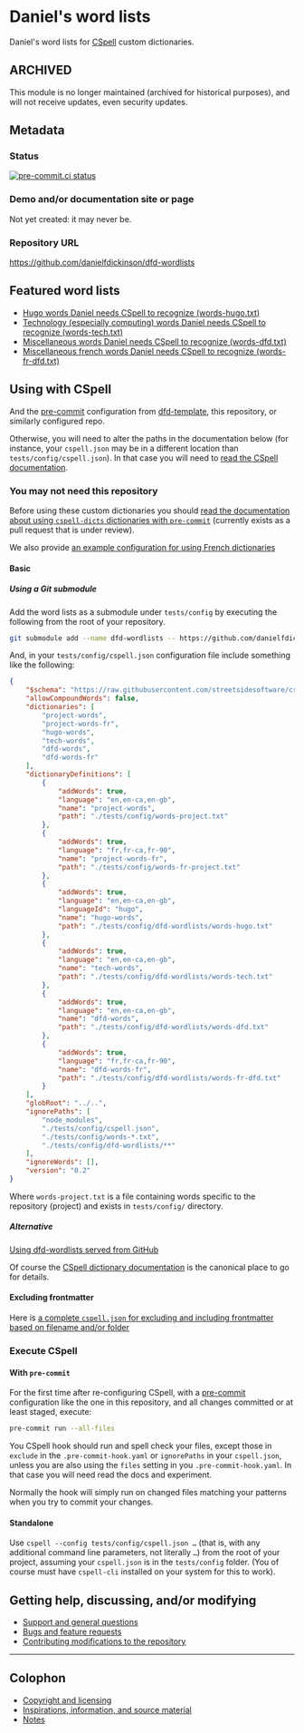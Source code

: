 # Daniel's word lists

Daniel's word lists for [CSpell][cspell] custom dictionaries.

## ARCHIVED

This module is no longer maintained (archived for historical purposes), and will not receive updates, even security updates.

## Metadata

### Status

[![pre-commit.ci
status](https://results.pre-commit.ci/badge/github/danielfdickinson/dfd-wordlists/main.svg)](https://results.pre-commit.ci/latest/github/danielfdickinson/dfd-wordlists/main)

### Demo and/or documentation site or page

Not yet created: it may never be.

### Repository URL

<https://github.com/danielfdickinson/dfd-wordlists>

## Featured word lists

* [Hugo words Daniel needs CSpell to recognize (words-hugo.txt)](words-hugo.txt)
* [Technology (especially computing) words Daniel needs CSpell to recognize
(words-tech.txt)](words-tech.txt)
* [Miscellaneous words Daniel needs CSpell to recognize
(words-dfd.txt)](words-dfd.txt)
* [Miscellaneous french words Daniel needs CSpell to recognize
(words-fr-dfd.txt)](words-fr-dfd.txt)

## Using with CSpell

And the [pre-commit][precommit] configuration from [dfd-template][dfdtemplate],
this repository, or similarly configured repo.

Otherwise, you will need to alter the paths in the documentation below (for
instance, your `cspell.json` may be in a different location than
`tests/config/cspell.json`). In that case you will need to [read the CSpell
documentation][cspell].

### You may not need this repository

Before using these custom dictionaries you should [read the documentation about
using `cspell-dicts` dictionaries with `pre-commit`][cspell-extra] (currently
exists as a pull request that is under review).

We also provide [an example configuration for using French
dictionaries](docs/readme-example-using-french-dictionaries.md)

#### Basic

##### Using a Git submodule

Add the word lists as a submodule under `tests/config` by executing the
following from the root of your repository.

``` bash
git submodule add --name dfd-wordlists -- https://github.com/danielfdickinson/dfd-wordlists tests/config/dfd-wordlists
```

And, in your `tests/config/cspell.json` configuration file include something
like the following:

``` json
{
	"$schema": "https://raw.githubusercontent.com/streetsidesoftware/cspell/main/cspell.schema.json",
	"allowCompoundWords": false,
	"dictionaries": [
		"project-words",
		"project-words-fr",
		"hugo-words",
		"tech-words",
		"dfd-words",
		"dfd-words-fr"
	],
	"dictionaryDefinitions": [
		{
			"addWords": true,
			"language": "en,en-ca,en-gb",
			"name": "project-words",
			"path": "./tests/config/words-project.txt"
		},
		{
			"addWords": true,
			"language": "fr,fr-ca,fr-90",
			"name": "project-words-fr",
			"path": "./tests/config/words-fr-project.txt"
		},
		{
			"addWords": true,
			"language": "en,en-ca,en-gb",
			"languageId": "hugo",
			"name": "hugo-words",
			"path": "./tests/config/dfd-wordlists/words-hugo.txt"
		},
		{
			"addWords": true,
			"language": "en,en-ca,en-gb",
			"name": "tech-words",
			"path": "./tests/config/dfd-wordlists/words-tech.txt"
		},
		{
			"addWords": true,
			"language": "en,en-ca,en-gb",
			"name": "dfd-words",
			"path": "./tests/config/dfd-wordlists/words-dfd.txt"
		},
		{
			"addWords": true,
			"language": "fr,fr-ca,fr-90",
			"name": "dfd-words-fr",
			"path": "./tests/config/dfd-wordlists/words-fr-dfd.txt"
		}
	],
	"globRoot": "../..",
	"ignorePaths": [
		"node_modules",
		"./tests/config/cspell.json",
		"./tests/config/words-*.txt",
		"./tests/config/dfd-wordlists/**"
	],
	"ignoreWords": [],
	"version": "0.2"
}
```

Where `words-project.txt` is a file containing words specific to the
repository (project) and exists in `tests/config/` directory.

##### Alternative

[Using dfd-wordlists served from
GitHub](docs/readme-using-dfd-wordlists-served-from-github.md)

Of course the [CSpell dictionary
documentation](https://cspell.org/docs/dictionaries/) is the canonical place to
go for details.

#### Excluding frontmatter

Here is [a complete `cspell.json` for excluding and including frontmatter based
on filename and/or folder](docs/readme-excluding-frontmatter.md)

### Execute CSpell

#### With `pre-commit`

For the first time after re-configuring CSpell, with a [pre-commit][precommit]
configuration like the one in this repository, and all changes committed or at
least staged, execute:

``` bash
pre-commit run --all-files
```

You CSpell hook should run and spell check your files, except those in
`exclude` in the `.pre-commit-hook.yaml` or `ignorePaths` in your `cspell.json`,
unless you are also using the `files` setting in you `.pre-commit-hook.yaml`. In
that case you will need read the docs and experiment.

Normally the hook will simply run on changed files matching your patterns when
you try to commit your changes.

#### Standalone

Use `cspell --config tests/config/cspell.json …` (that is, with any additional
command line parameters, not literally `…`) from the root of your project,
assuming your `cspell.json` is in the `tests/config` folder. (You of course
must have `cspell-cli` installed on your system for this to work).

## Getting help, discussing, and/or modifying

* [Support and general questions](docs/SUPPORT.md)
* [Bugs and feature requests](docs/SUPPORT.md)
* [Contributing modifications to the repository](docs/CONTRIBUTING.md)

-------

## Colophon

* [Copyright and licensing](COPYING.md)
* [Inspirations, information, and source material](docs/ACKNOWLEDGEMENTS.md)
* [Notes](docs/README-NOTES.md)

[cspell]: https://cspell.org
[cspell-extra]: https://github.com/danielfdickinson/streetsidesoftware-cspell-cli/blob/document-using-extra-dicts-with-pre-commit/README.md
[dfdtemplate]: https://github.com/danielfdickinson/dfd-template
[precommit]: https://pre-commit.com
